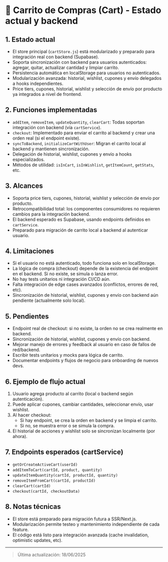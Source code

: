 # 🛒 Carrito de Compras (Cart) - Estado actual y backend

## 1. Estado actual
- El store principal (`cartStore.js`) está modularizado y preparado para integración real con backend (Supabase).
- Soporta sincronización con backend para usuarios autenticados: agregar, quitar, actualizar cantidad y limpiar carrito.
- Persistencia automática en localStorage para usuarios no autenticados.
- Modularización avanzada: historial, wishlist, cupones y envío delegados a hooks independientes.
- Price tiers, cupones, historial, wishlist y selección de envío por producto ya integrados a nivel de frontend.

## 2. Funciones implementadas
- `addItem`, `removeItem`, `updateQuantity`, `clearCart`: Todas soportan integración con backend (vía `cartService`).
- `checkout`: Implementado para enviar el carrito al backend y crear una orden real (si el endpoint existe).
- `syncToBackend`, `initializeCartWithUser`: Migran el carrito local al backend y mantienen sincronización.
- Delegación de historial, wishlist, cupones y envío a hooks especializados.
- Métodos de utilidad: `isInCart`, `isInWishlist`, `getItemCount`, `getStats`, etc.

## 3. Alcances
- Soporta price tiers, cupones, historial, wishlist y selección de envío por producto.
- Retrocompatibilidad total: los componentes consumidores no requieren cambios para la integración backend.
- El backend esperado es Supabase, usando endpoints definidos en `cartService`.
- Preparado para migración de carrito local a backend al autenticar usuario.

## 4. Limitaciones
- Si el usuario no está autenticado, todo funciona solo en localStorage.
- La lógica de compra (checkout) depende de la existencia del endpoint en el backend. Si no existe, se simula o lanza error.
- No hay tests unitarios ni integración CI/CD aún.
- Falta integración de edge cases avanzados (conflictos, errores de red, etc).
- Sincronización de historial, wishlist, cupones y envío con backend aún pendiente (actualmente solo local).

## 5. Pendientes
- Endpoint real de checkout: si no existe, la orden no se crea realmente en backend.
- Sincronización de historial, wishlist, cupones y envío con backend.
- Mejorar manejo de errores y feedback al usuario en caso de fallos de red/backend.
- Escribir tests unitarios y mocks para lógica de carrito.
- Documentar endpoints y flujos de negocio para onboarding de nuevos devs.

## 6. Ejemplo de flujo actual
1. Usuario agrega producto al carrito (local o backend según autenticación).
2. Puede aplicar cupones, cambiar cantidades, seleccionar envío, usar wishlist.
3. Al hacer checkout:
   - Si hay endpoint, se crea la orden en backend y se limpia el carrito.
   - Si no, se muestra error o se simula la compra.
4. El historial de acciones y wishlist solo se sincronizan localmente (por ahora).

## 7. Endpoints esperados (cartService)
- `getOrCreateActiveCart(userId)`
- `addItemToCart(cartId, product, quantity)`
- `updateItemQuantity(cartId, productId, quantity)`
- `removeItemFromCart(cartId, productId)`
- `clearCart(cartId)`
- `checkout(cartId, checkoutData)`

## 8. Notas técnicas
- El store está preparado para migración futura a SSR/Next.js.
- Modularización permite testeo y mantenimiento independiente de cada feature.
- El código está listo para integración avanzada (cache invalidation, optimistic updates, etc).

---

> Última actualización: 18/06/2025

